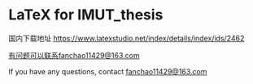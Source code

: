 # LaTeX for IMUT_thesis 
国内下载地址 https://www.latexstudio.net/index/details/index/ids/2462

有问题可以联系fanchao11429@163.com

If you have any questions, contact fanchao11429@163.com
